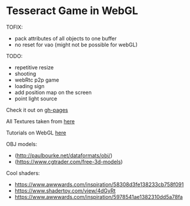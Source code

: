 # Tesseract Game in WebGL

TOFIX:

* pack attributes of all objects to one buffer
* no reset for vao (might not be possible for webGL)

TODO:

* repetitive resize
* shooting
* webRtc p2p game
* loading sign
* add position map on the screen
* point light source

Check it out on [gh-pages](https://xmanatee.github.io/tesseract)

All Textures taken from [here](https://3dtextures.me/category/lava)

Tutorials on WebGL [here](https://developer.mozilla.org/en-US/docs/Web/API/WebGL_API/Tutorial/Getting_started_with_WebGL)

OBJ models:
* (http://paulbourke.net/dataformats/obj/)
* (https://www.cgtrader.com/free-3d-models)


Cool shaders:
* https://www.awwwards.com/inspiration/58308d3fe138233cb758f091
* https://www.shadertoy.com/view/4dGyRt
* https://www.awwwards.com/inspiration/5978541ae1382310dd5a78fa
    